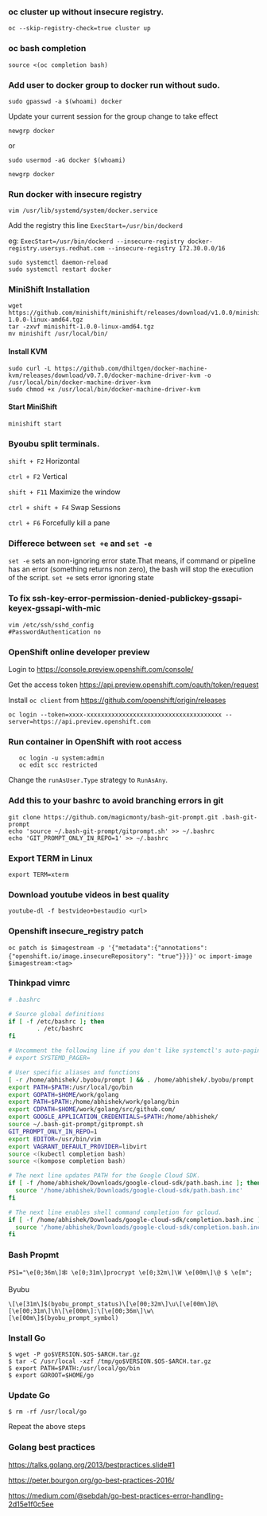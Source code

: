 ### oc cluster up without insecure registry.

`oc --skip-registry-check=true cluster up`

### oc bash completion
`source <(oc completion bash)`

### Add user to docker group to docker run without sudo.

`sudo gpasswd -a $(whoami) docker`

Update your current session for the group change to take effect

`newgrp docker`

or

`sudo usermod -aG docker $(whoami)`

`newgrp docker`

### Run docker with insecure registry
`vim /usr/lib/systemd/system/docker.service`

Add the registry this line 
`ExecStart=/usr/bin/dockerd`

eg: `ExecStart=/usr/bin/dockerd --insecure-registry docker-registry.usersys.redhat.com --insecure-registry 172.30.0.0/16`

```
sudo systemctl daemon-reload
sudo systemctl restart docker
```

### MiniShift Installation
```
wget https://github.com/minishift/minishift/releases/download/v1.0.0/minishift-1.0.0-linux-amd64.tgz
tar -zxvf minishift-1.0.0-linux-amd64.tgz
mv minishift /usr/local/bin/
```
#### Install KVM
```
sudo curl -L https://github.com/dhiltgen/docker-machine-kvm/releases/download/v0.7.0/docker-machine-driver-kvm -o /usr/local/bin/docker-machine-driver-kvm
sudo chmod +x /usr/local/bin/docker-machine-driver-kvm
```
#### Start MiniShift
`minishift start`

### Byoubu split terminals.

`shift + F2` Horizontal

`ctrl + F2` Vertical

`shift + F11` Maximize the window

`ctrl + shift + F4` Swap Sessions

`ctrl + F6` Forcefully kill a pane


### Differece between `set +e` and `set -e`

`set -e` sets an non-ignoring error state.That means, if command or pipeline has an error (something returns non zero), the bash will stop the execution of the script.
`set +e` sets error ignoring state

### To fix ssh-key-error-permission-denied-publickey-gssapi-keyex-gssapi-with-mic

```
vim /etc/ssh/sshd_config
#PasswordAuthentication no
```

### OpenShift online developer preview

Login to https://console.preview.openshift.com/console/

Get the access token https://api.preview.openshift.com/oauth/token/request

Install `oc client` from https://github.com/openshift/origin/releases

`oc login --token=xxxx-xxxxxxxxxxxxxxxxxxxxxxxxxxxxxxxxxxxxxx --server=https://api.preview.openshift.com`

### Run container in OpenShift with root access

```
   oc login -u system:admin
   oc edit scc restricted
```
Change the `runAsUser.Type` strategy to `RunAsAny`.


### Add this to your bashrc to avoid branching errors in git

```
git clone https://github.com/magicmonty/bash-git-prompt.git .bash-git-prompt
echo 'source ~/.bash-git-prompt/gitprompt.sh' >> ~/.bashrc
echo 'GIT_PROMPT_ONLY_IN_REPO=1' >> ~/.bashrc
```

### Export TERM in Linux
`export TERM=xterm`

### Download youtube videos in best quality
`youtube-dl -f bestvideo+bestaudio <url>`

### Openshift insecure_registry patch

`oc patch is $imagestream -p '{"metadata":{"annotations":{"openshift.io/image.insecureRepository": "true"}}}}'`
`oc import-image $imagestream:<tag>`

### Thinkpad vimrc
```bash
# .bashrc

# Source global definitions
if [ -f /etc/bashrc ]; then
        . /etc/bashrc
fi

# Uncomment the following line if you don't like systemctl's auto-paging feature:
# export SYSTEMD_PAGER=

# User specific aliases and functions
[ -r /home/abhishek/.byobu/prompt ] && . /home/abhishek/.byobu/prompt   #byobu-prompt#
export PATH=$PATH:/usr/local/go/bin
export GOPATH=$HOME/work/golang
export PATH=$PATH:/home/abhishek/work/golang/bin
export CDPATH=$HOME/work/golang/src/github.com/
export GOOGLE_APPLICATION_CREDENTIALS=$PATH:/home/abhishek/
source ~/.bash-git-prompt/gitprompt.sh
GIT_PROMPT_ONLY_IN_REPO=1
export EDITOR=/usr/bin/vim
export VAGRANT_DEFAULT_PROVIDER=libvirt
source <(kubectl completion bash)
source <(kompose completion bash)

# The next line updates PATH for the Google Cloud SDK.
if [ -f /home/abhishek/Downloads/google-cloud-sdk/path.bash.inc ]; then
  source '/home/abhishek/Downloads/google-cloud-sdk/path.bash.inc'
fi

# The next line enables shell command completion for gcloud.
if [ -f /home/abhishek/Downloads/google-cloud-sdk/completion.bash.inc ]; then
  source '/home/abhishek/Downloads/google-cloud-sdk/completion.bash.inc'
fi
```

### Bash Propmt
`PS1="\e[0;36m\]🕸 \e[0;31m\]procrypt \e[0;32m\]\W \e[00m\]\@ $ \e[m";`

Byubu
```
\[\e[31m\]$(byobu_prompt_status)\[\e[00;32m\]\u\[\e[00m\]@\[\e[00;31m\]\h\[\e[00m\]:\[\e[00;36m\]\w\[\e[00m\]$(byobu_prompt_symbol)
```

### Install Go 
```
$ wget -P go$VERSION.$OS-$ARCH.tar.gz
$ tar -C /usr/local -xzf /tmp/go$VERSION.$OS-$ARCH.tar.gz
$ export PATH=$PATH:/usr/local/go/bin 
$ export GOROOT=$HOME/go
```

### Update Go 
```
$ rm -rf /usr/local/go
```
Repeat the above steps

### Golang best practices
https://talks.golang.org/2013/bestpractices.slide#1

https://peter.bourgon.org/go-best-practices-2016/

https://medium.com/@sebdah/go-best-practices-error-handling-2d15e1f0c5ee
